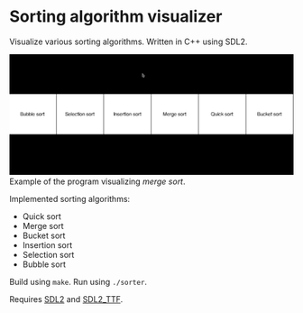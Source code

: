 # Sorting algorithm visualizer
Visualize various sorting algorithms. Written in C++ using SDL2.

![](ex.gif)
Example of the program visualizing *merge sort*.

Implemented sorting algorithms:  
- Quick sort
- Merge sort
- Bucket sort
- Insertion sort
- Selection sort
- Bubble sort

Build using `make`.
Run using `./sorter`.

Requires [SDL2](https://www.libsdl.org/) and [SDL2_TTF](https://www.libsdl.org/projects/SDL_ttf/).
